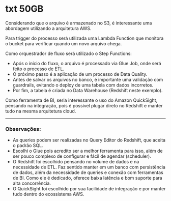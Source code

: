# txt 50GB

Considerando que o arquivo é armazenado no S3, é interessante uma abordagem utilizando a arquitetura AWS.

Para trigger do processo será utilizada uma Lambda Function que monitora o bucket para verificar quando um novo arquivo chega.

Como orquestrador de fluxo será utilizado o Step Functions:
- Após o início do fluxo, o arquivo é processado via Glue Job, onde será feito o processo de ETL.
- O próximo passo é a aplicação de um processo de Data Quality.
- Antes de salvar os arquivos no banco, é importante uma validação com guardrails, evitando o deploy de uma tabela com dados incorretos.
- Por fim, a tabela é criada no Data Warehouse (Redshift neste exemplo).

Como ferramenta de BI, seria interessante o uso do Amazon QuickSight, pensando na integração, pois é possível plugar direto no Redshift e manter tudo na mesma arquitetura cloud.

---

### Observações:

- As queries podem ser realizadas no Query Editor do Redshift, que aceita o padrão SQL.
- Escolhi o Glue pois acredito ser a melhor ferramenta para isso, além de ser pouco complexo de configurar e fácil de agendar (scheduler).
- O Redshift foi escolhido pensando no volume de dados e na necessidade de ETL. Faz sentido manter em um banco com persistência de dados, além da necessidade de queries e conexão com ferramentas de BI. Como ele é dedicado, oferece baixa latência e bom suporte para alta concorrência.
- O QuickSight foi escolhido por sua facilidade de integração e por manter tudo dentro do ecossistema AWS.
